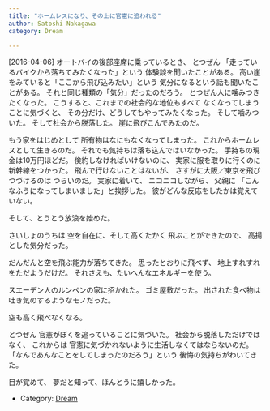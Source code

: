 ```yaml
---
title: "ホームレスになり、その上に官憲に追われる"
author: Satoshi Nakagawa
category: Dream

---
```


[2016-04-06]  オートバイの後部座席に乗っているとき、
とつぜん
「走っているバイクから落ちてみたくなった」という
体験談を聞いたことがある。
高い崖をみていると「ここから飛び込みたい」という
気分になるという話も聞いたことがある。
それと同じ種類の「気分」だったのだろう。
とつぜん人に噛みつきたくなった。
こうすると、これまでの社会的な地位もすべて
なくなってしまうことに気づくと、
その分だけ、どうしてもやってみたくなった。
そして噛みついた。
そして社会から脱落した。
崖に飛びこんでみたのだ。

<!--more-->

  もう家をはじめとして
所有物はなにもなくなってしまった。
これからホームレスとして生きるのだ。
それでも気持ちは落ち込んではいなかった。
手持ちの現金は10万円ほどだ。
倹約しなければいけないのに、
実家に服を取りに行くのに新幹線をつかった。
飛んで行けないことはないが、
さすがに大阪／東京を飛びつづけるのは
つらいのだ。
実家に着いて、
ニコニコしながら、
父親に
「こんなふうになってしまいました」と挨拶した。
彼がどんな反応をしたかは覚えていない。

 そして、とうとう放浪を始めた。

 さいしょのうちは
空を自在に、そして高くたかく
飛ぶことができたので、
高揚とした気分だった。

 だんだんと空を飛ぶ能力が落ちてきた。
思ったとおりに飛べず、
地上すれすれをただようだけだ。
それさえも、たいへんなエネルギーを使う。

 スエーデン人のルンペンの家に招かれた。
ゴミ屋敷だった。
出された食べ物は
吐き気のするようなモノだった。

 空も高く飛べなくなる。

 とつぜん
官憲がぼくを追っていることに気づいた。
社会から脱落しただけではなく、
これからは
官憲に気づかれないように生活しなくてはならないのだ。
「なんであんなことをしてしまったのだろう」という
後悔の気持ちがわいてきた。

 目が覚めて、
夢だと知って、ほんとうに嬉しかった。

- Category: [Dream](/categories.html#Dream)

